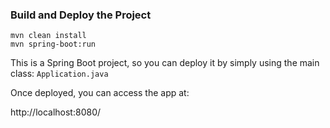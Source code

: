 ### Build and Deploy the Project
```
mvn clean install
mvn spring-boot:run
```

This is a Spring Boot project, so you can deploy it by simply using the main class: `Application.java`

Once deployed, you can access the app at: 

http://localhost:8080/
